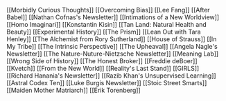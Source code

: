 [[Morbidly Curious Thoughts]]
[[Overcoming Bias]]
[[Lee Fang]]
[[After Babel]]
[[Nathan Cofnas's Newsletter]]
[[Intimations of a New Worldview]]
[[Homo Imaginari]]
[[Konstantin Kisin]]
[[Tan Land: Natural Health and Beauty]]
[[Experimental History]]
[[The Prism]]
[[Lean Out with Tara Henley]]
[[The Alchemist from Rory Sutherland]]
[[House of Strauss]]
[[In My Tribe]]
[[The Intrinsic Perspective]]
[[The Upheaval]]
[[Angela Nagle's Newsletter]]
[[The Nature-Nuture-Nietzsche Newsletter]]
[[Meaning Lab]]
[[Wrong Side of History]]
[[The Honest Broker]]
[[Freddie deBoer]]
[[Kvetch]]
[[From the New World]]
[[Reality's Last Stand]]
[[GIRLS]]
[[Richard Hanania's Newsletter]]
[[Razib Khan's Unsupervised Learning]]
[[Astral Codex Ten]]
[[Luke Burgis Newsletter]]
[[Stoic Street Smarts]]
[[Maiden Mother Matriarch]]
[[Erik Torenberg]]
